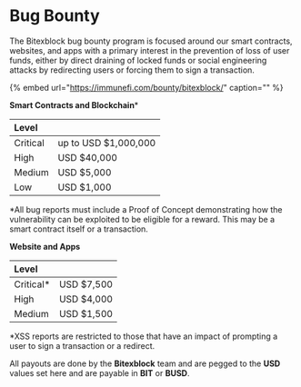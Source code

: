 # Bug Bounty

The Bitexblock bug bounty program is focused around our smart contracts, websites, and apps with a primary interest in the prevention of loss of user funds, either by direct draining of locked funds or social engineering attacks by redirecting users or forcing them to sign a transaction.

{% embed url="https://immunefi.com/bounty/bitexblock/" caption="" %}

**Smart Contracts and Blockchain**\*

| Level |  |
| :--- | :--- |
| Critical | up to USD $1,000,000 |
| High | USD $40,000 |
| Medium | USD $5,000 |
| Low | USD $1,000 |

\*All bug reports must include a Proof of Concept demonstrating how the vulnerability can be exploited to be eligible for a reward. This may be a smart contract itself or a transaction.

**Website and Apps**

| Level |  |
| :--- | :--- |
| Critical\* | USD $7,500 |
| High | USD $4,000 |
| Medium | USD $1,500 |

\*XSS reports are restricted to those that have an impact of prompting a user to sign a transaction or a redirect.

All payouts are done by the **Bitexblock** team and are pegged to the **USD** values set here and are payable in **BIT** or **BUSD**.

